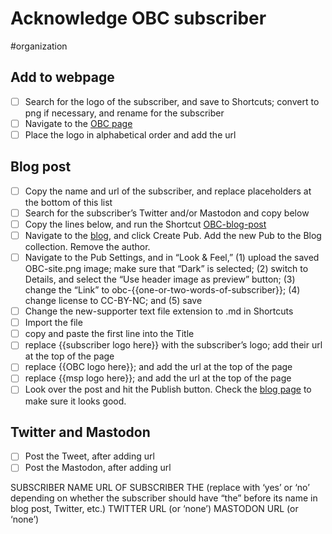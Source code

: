 # Acknowledge OBC subscriber

#organization

## Add to webpage

- [ ] Search for the logo of the subscriber, and save to Shortcuts; convert to png if necessary, and rename for the subscriber
- [ ] Navigate to the [OBC page](https://www.mediastudies.press/dash/pages/obc-supporters)
- [ ] Place the logo in alphabetical order and add the url

## Blog post

- [ ] Copy the name and url of the subscriber, and replace placeholders at the bottom of this list 
- [ ] Search for the subscriber’s Twitter and/or Mastodon and copy below
- [ ] Copy the lines below, and run the Shortcut [OBC-blog-post](shortcuts://run-shortcut?name=OBC-blog-post)
- [ ] Navigate to the [blog](https://www.mediastudies.press/blog), and click Create Pub. Add the new Pub to the Blog collection. Remove the author. 
- [ ] Navigate to the Pub Settings, and in “Look & Feel,” (1) upload the saved OBC-site.png image; make sure that “Dark” is selected; (2) switch to Details, and select the “Use header image as preview” button; (3) change the “Link” to obc-{{one-or-two-words-of-subscriber}}; (4) change license to CC-BY-NC; and (5) save
- [ ] Change the new-supporter text file extension to .md in Shortcuts
- [ ] Import the file
- [ ] copy and paste the first line into the Title
- [ ] replace {{subscriber logo here}} with the subscriber’s logo; add their url at the top of the page
- [ ] replace {{OBC logo here}}; and add the url at the top of the page
- [ ] replace {{msp logo here}}; and add the url at the top of the page
- [ ] Look over the post and hit the Publish button. Check the [blog page](https://www.mediastudies.press/blog) to make sure it looks good. 

## Twitter and Mastodon

- [ ] Post the Tweet, after adding url
- [ ] Post the Mastodon, after adding url

SUBSCRIBER NAME
URL OF SUBSCRIBER
THE (replace with ‘yes’ or ‘no’ depending on whether the subscriber should have “the” before its name in blog post, Twitter, etc.)
TWITTER URL (or ‘none’)
MASTODON URL (or ‘none’)